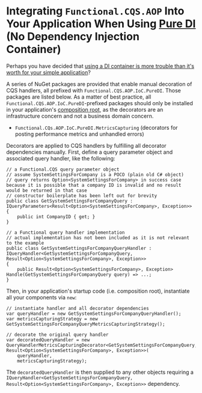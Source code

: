 # Integrating `Functional.CQS.AOP` Into Your Application When Using [Pure DI](http://blog.ploeh.dk/2014/06/10/pure-di/) (No Dependency Injection Container)

Perhaps you have decided that [using a DI container is more trouble than it's worth for your simple application](http://blog.ploeh.dk/2012/11/06/WhentouseaDIContainer/)?

A series of NuGet packages are provided that enable manual decoration of CQS handlers, all prefixed with `Functional.CQS.AOP.IoC.PureDI`.  Those packages are listed below.  As a matter of best practice, all `Functional.CQS.AOP.IoC.PureDI`-prefixed packages should only be installed in your application's [composition root](http://blog.ploeh.dk/2011/07/28/CompositionRoot/), as the decorators are an infrastructure concern and not a business domain concern.
- `Functional.CQs.AOP.IoC.PureDI.MetricsCapturing` (decorators for posting performance metrics and unhandled errors)

Decorators are applied to CQS handlers by fulfilling all decorator dependencies manually.  First, define a query parameter object and associated query handler, like the following:

```
// a Functional.CQS query parameter object
// assume SystemSettingsForCompany is a POCO (plain old C# object)
// query returns Option<SystemSettingsForCompany> in success case because it is possible that a company ID is invalid and no result would be returned in that case
// constructor boilerplate has been left out for brevity
public class GetSystemSettingsForCompanyQuery : IQueryParameters<Result<Option<SystemSettingsForCompany>, Exception>>
{
    public int CompanyID { get; }
}
```

```
// a Functional query handler implementation
// actual implementation has not been included as it is not relevant to the example
public class GetSystemSettingsForCompanyQueryHandler : IQueryHandler<GetSystemSettingsForCompanyQuery, Result<Option<SystemSettingsForCompany>, Exception>>
{
    public Result<Option<SystemSettingsForCompany>, Exception> Handle(GetSystemSettingsForCompanyQuery query) => ...;
}
```

Then, in your application's startup code (i.e. composition root), instantiate all your components via `new`:

```
// instantiate handler and all decorator dependencies
var queryHandler = new GetSystemSettingsForCompanyQueryHandler();
var metricsCapturingStrategy = new GetSystemSettingsForCompanyQueryMetricsCapturingStrategy();

// decorate the original query handler
var decoratedQueryHandler = new QueryHandlerMetricsCapturingDecorator<GetSystemSettingsForCompanyQuery, Result<Option<SystemSettingsForCompany>, Exception>>(
    queryHandler,
    metricsCapturingStrategy);
```

The `decoratedQueryHandler` is then supplied to any other objects requiring a `IQueryHandler<GetSystemSettingsForCompanyQuery, Result<Option<SystemSettingsForCompany>, Exception>>` dependency.